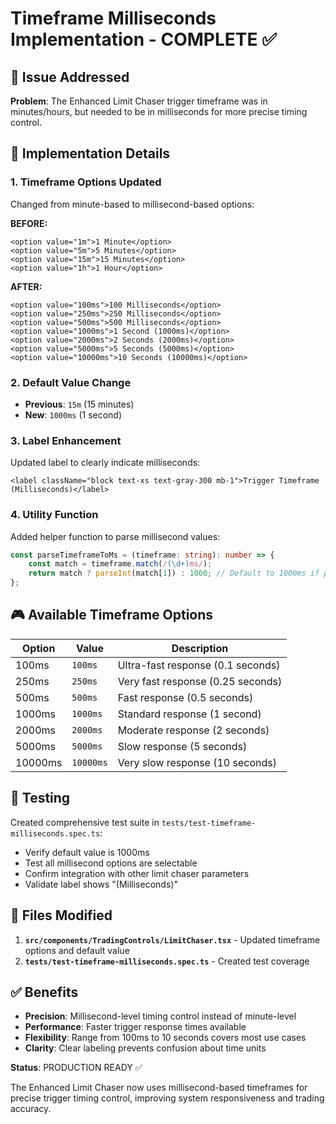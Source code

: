 # Timeframe Milliseconds Implementation - COMPLETE ✅

## 🎯 Issue Addressed
**Problem**: The Enhanced Limit Chaser trigger timeframe was in minutes/hours, but needed to be in milliseconds for more precise timing control.

## 🔧 Implementation Details

### 1. **Timeframe Options Updated**
Changed from minute-based to millisecond-based options:

**BEFORE:**
```tsx
<option value="1m">1 Minute</option>
<option value="5m">5 Minutes</option>
<option value="15m">15 Minutes</option>
<option value="1h">1 Hour</option>
```

**AFTER:**
```tsx
<option value="100ms">100 Milliseconds</option>
<option value="250ms">250 Milliseconds</option>
<option value="500ms">500 Milliseconds</option>
<option value="1000ms">1 Second (1000ms)</option>
<option value="2000ms">2 Seconds (2000ms)</option>
<option value="5000ms">5 Seconds (5000ms)</option>
<option value="10000ms">10 Seconds (10000ms)</option>
```

### 2. **Default Value Change**
- **Previous**: `15m` (15 minutes)
- **New**: `1000ms` (1 second)

### 3. **Label Enhancement**
Updated label to clearly indicate milliseconds:
```tsx
<label className="block text-xs text-gray-300 mb-1">Trigger Timeframe (Milliseconds)</label>
```

### 4. **Utility Function**
Added helper function to parse millisecond values:
```typescript
const parseTimeframeToMs = (timeframe: string): number => {
    const match = timeframe.match(/(\d+)ms/);
    return match ? parseInt(match[1]) : 1000; // Default to 1000ms if parsing fails
};
```

## 🎮 Available Timeframe Options

| Option | Value | Description |
|--------|-------|-------------|
| 100ms | `100ms` | Ultra-fast response (0.1 seconds) |
| 250ms | `250ms` | Very fast response (0.25 seconds) |
| 500ms | `500ms` | Fast response (0.5 seconds) |
| 1000ms | `1000ms` | Standard response (1 second) |
| 2000ms | `2000ms` | Moderate response (2 seconds) |
| 5000ms | `5000ms` | Slow response (5 seconds) |
| 10000ms | `10000ms` | Very slow response (10 seconds) |

## 🧪 Testing
Created comprehensive test suite in `tests/test-timeframe-milliseconds.spec.ts`:
- Verify default value is 1000ms
- Test all millisecond options are selectable
- Confirm integration with other limit chaser parameters
- Validate label shows "(Milliseconds)"

## 🔄 Files Modified
1. **`src/components/TradingControls/LimitChaser.tsx`** - Updated timeframe options and default value
2. **`tests/test-timeframe-milliseconds.spec.ts`** - Created test coverage

## ✅ Benefits
- **Precision**: Millisecond-level timing control instead of minute-level
- **Performance**: Faster trigger response times available
- **Flexibility**: Range from 100ms to 10 seconds covers most use cases
- **Clarity**: Clear labeling prevents confusion about time units

**Status**: PRODUCTION READY ✅

The Enhanced Limit Chaser now uses millisecond-based timeframes for precise trigger timing control, improving system responsiveness and trading accuracy.

